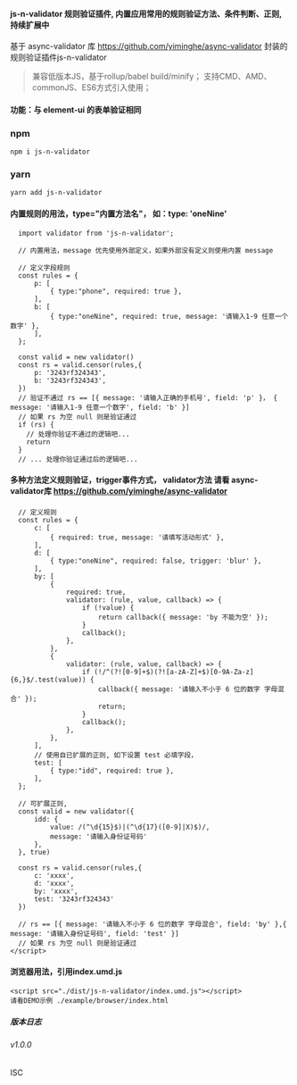 

#### js-n-validator 规则验证插件, 内置应用常用的规则验证方法、条件判断、正则, 持续扩展中

基于 async-validator 库 https://github.com/yiminghe/async-validator
封装的规则验证插件js-n-validator

>
> 兼容低版本JS，基于rollup/babel build/minify；
> 支持CMD、AMD、commonJS、ES6方式引入使用；
>
#### 功能：与 element-ui 的表单验证相同

### npm
```
npm i js-n-validator
```

### yarn
```
yarn add js-n-validator
```

#### 内置规则的用法，type="内置方法名"， 如：type: 'oneNine'
```
  import validator from 'js-n-validator';

  // 内置用法，message 优先使用外部定义，如果外部没有定义则使用内置 message

  // 定义字段规则
  const rules = {
      p: [
          { type:"phone", required: true },
      ],
      b: [
          { type:"oneNine", required: true, message: '请输入1-9 任意一个数字' },
      ],
  };

  const valid = new validator()
  const rs = valid.censor(rules,{
      p: '3243rf324343',
      b: '3243rf324343',
  })
  // 验证不通过 rs == [{ message: '请输入正确的手机号', field: 'p' }， { message: '请输入1-9 任意一个数字', field: 'b' }]
  // 如果 rs 为空 null 则是验证通过
  if (rs) {
    // 处理你验证不通过的逻辑吧...
    return
  }
  // ... 处理你验证通过后的逻辑吧...
```

#### 多种方法定义规则验证，trigger事件方式， validator方法 请看 async-validator库 https://github.com/yiminghe/async-validator
```
  // 定义规则
  const rules = {
      c: [
          { required: true, message: '请填写活动形式' },
      ],
      d: [
          { type:"oneNine", required: false, trigger: 'blur' },
      ],
      by: [
          { 
              required: true,
              validator: (rule, value, callback) => {
                  if (!value) {
                      return callback({ message: 'by 不能为空' });
                  }
                  callback();
              }, 
          },
          {
              validator: (rule, value, callback) => {
                  if (!/^(?![0-9]+$)(?![a-zA-Z]+$)[0-9A-Za-z]{6,}$/.test(value)) {
                      callback({ message: '请输入不小于 6 位的数字 字母混合' });
                      return;
                  }
                  callback();
              },
          },
      ],
      // 使用自已扩展的正则, 如下设置 test 必填字段，
      test: [
          { type:"idd", required: true },
      ],
  };

  // 可扩展正则, 
  const valid = new validator({
      idd: {
          value: /(^\d{15}$)|(^\d{17}([0-9]|X)$)/,
          message: '请输入身份证号码'
      },
  }, true)

  const rs = valid.censor(rules,{
      c: 'xxxx',
      d: 'xxxx',
      by: 'xxxx',
      test: '3243rf324343'
  })

  // rs == [{ message: '请输入不小于 6 位的数字 字母混合', field: 'by' },{ message: '请输入身份证号码', field: 'test' }]
  // 如果 rs 为空 null 则是验证通过
</script>
```
#### 浏览器用法，引用index.umd.js
```
<script src="./dist/js-n-validator/index.umd.js"></script>
请看DEMO示例 ./example/browser/index.html

```

##### 版本日志
###### v1.0.0

ISC
